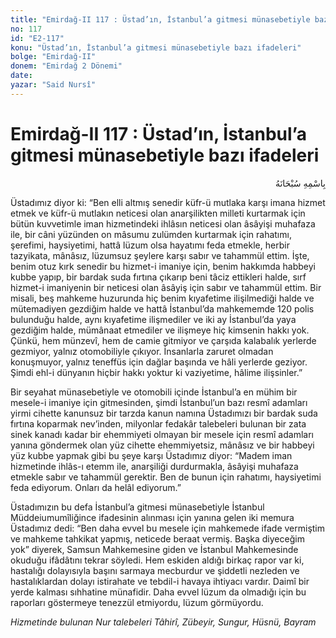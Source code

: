 ```yaml
---
title: "Emirdağ-II 117 : Üstad’ın, İstanbul’a gitmesi münasebetiyle bazı ifadeleri"
no: 117
id: "E2-117"
konu: "Üstad’ın, İstanbul’a gitmesi münasebetiyle bazı ifadeleri"
bolge: "Emirdağ-II"
donem: "Emirdağ 2 Dönemi"
date: 
yazar: "Said Nursî"
---
```


# Emirdağ-II 117 : Üstad’ın, İstanbul’a gitmesi münasebetiyle bazı ifadeleri

<p class="arabic" dir="rtl" title="Meal: “Her türlü noksan sıfatlardan yüce olan Allah’ın adıyla.”">بِاسْمِهِ سُبْحَانَهُ</p>

Üstadımız diyor ki: “Ben elli altmış senedir küfr-ü mutlaka karşı imana hizmet etmek ve küfr-ü mutlakın neticesi olan anarşilikten milleti kurtarmak için bütün kuvvetimle iman hizmetindeki ihlâsın neticesi olan âsâyişi muhafaza ile, bir câni yüzünden on mâsumu zulümden kurtarmak için rahatımı, şerefimi, haysiyetimi, hattâ lüzum olsa hayatımı feda etmekle, herbir tazyikata, mânâsız, lüzumsuz şeylere karşı sabır ve tahammül ettim. İşte, benim otuz kırk senedir bu hizmet-i imaniye için, benim hakkımda habbeyi kubbe yapıp, bir bardak suda fırtına çıkarıp beni tâciz ettikleri halde, sırf hizmet-i imaniyenin bir neticesi olan âsâyiş için sabır ve tahammül ettim. Bir misali, beş mahkeme huzurunda hiç benim kıyafetime ilişilmediği halde ve mütemadiyen gezdiğim halde ve hattâ İstanbul’da mahkememde 120 polis bulunduğu halde, aynı kıyafetime ilişmediler ve iki ay İstanbul’da yaya gezdiğim halde, mümânaat etmediler ve ilişmeye hiç kimsenin hakkı yok. Çünkü, hem münzevî, hem de camie gitmiyor ve çarşıda kalabalık yerlerde gezmiyor, yalnız otomobiliyle çıkıyor. İnsanlarla zaruret olmadan konuşmuyor, yalnız teneffüs için dağlar başında ve hâli yerlerde geziyor. Şimdi ehl-i dünyanın hiçbir hakkı yoktur ki vaziyetime, hâlime ilişsinler.”

Bir seyahat münasebetiyle ve otomobili içinde İstanbul’a en mühim bir mesele-i imaniye için gitmesinden, şimdi İstanbul’un bazı resmî adamları yirmi cihette kanunsuz bir tarzda kanun namına Üstadımızı bir bardak suda fırtına koparmak nev’inden, milyonlar fedakâr talebeleri bulunan bir zata sinek kanadı kadar bir ehemmiyeti olmayan bir mesele için resmî adamları yanına göndermek olan yüz cihette ehemmiyetsiz, mânâsız ve bir habbeyi yüz kubbe yapmak gibi bu şeye karşı Üstadımız diyor: “Madem iman hizmetinde ihlâs-ı etemm ile, anarşiliği durdurmakla, âsâyişi muhafaza etmekle sabır ve tahammül gerektir. Ben de bunun için rahatımı, haysiyetimi feda ediyorum. Onları da helâl ediyorum.”

Üstadımızın bu defa İstanbul’a gitmesi münasebetiyle İstanbul Müddeiumumîliğince ifadesinin alınması için yanına gelen iki memura Üstadımız dedi: “Ben daha evvel bu mesele için mahkemede ifade vermiştim ve mahkeme tahkikat yapmış, neticede beraat vermiş. Başka diyeceğim yok” diyerek, Samsun Mahkemesine giden ve İstanbul Mahkemesinde okuduğu ifâdâtını tekrar söyledi. Hem eskiden aldığı birkaç rapor var ki, hastalığı dolayısıyla başını sarmaya mecburdur ve şiddetli nezleden ve hastalıklardan dolayı istirahate ve tebdil-i havaya ihtiyacı vardır. Daimî bir yerde kalması sıhhatine münafidir. Daha evvel lüzum da olmadığı için bu raporları göstermeye tenezzül etmiyordu, lüzum görmüyordu.

*Hizmetinde bulunan Nur talebeleri*
*Tâhirî, Zübeyir, Sungur, Hüsnü, Bayram*
